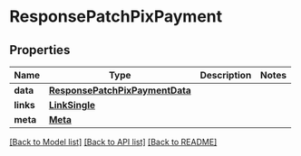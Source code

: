 # ResponsePatchPixPayment

## Properties
Name | Type | Description | Notes
------------ | ------------- | ------------- | -------------
**data** | [**ResponsePatchPixPaymentData**](ResponsePatchPixPaymentData.md) |  | 
**links** | [**LinkSingle**](LinkSingle.md) |  | 
**meta** | [**Meta**](Meta.md) |  | 

[[Back to Model list]](../README.md#documentation-for-models) [[Back to API list]](../README.md#documentation-for-api-endpoints) [[Back to README]](../README.md)

